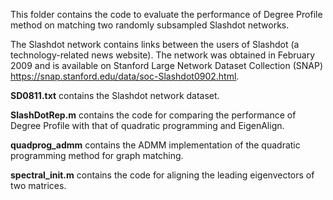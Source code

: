 This folder contains the code to evaluate the performance of Degree Profile method on matching two randomly subsampled Slashdot networks.

The Slashdot network contains links between the users of Slashdot (a technology-related news website). The network was obtained in
February 2009 and is available on Stanford Large Network Dataset Collection (SNAP) https://snap.stanford.edu/data/soc-Slashdot0902.html.

**SD0811.txt** contains the Slashdot network dataset.

**SlashDotRep.m** contains the code for comparing the performance of Degree Profile with that of quadratic programming and EigenAlign. 

**quadprog_admm** contains the ADMM implementation of the quadratic programming method for graph matching.

**spectral_init.m** contains the code for aligning the leading eigenvectors of two matrices. 

